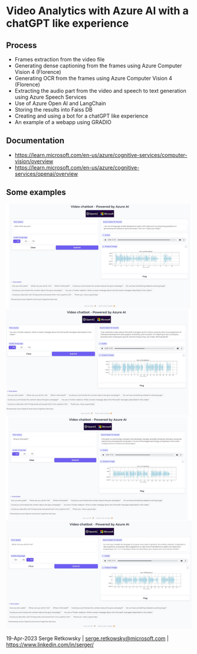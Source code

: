 # Video Analytics with Azure AI with a chatGPT like experience

## Process
- Frames extraction from the video file
- Generating dense captioning from the frames using Azure Computer Vision 4 (Florence)
- Generating OCR from the frames using Azure Computer Vision 4 (Florence)
- Extracting the audio part from the video and speech to text generation using Azure Speech Services
- Use of Azure Open AI and LangChain
- Storing the results into Faiss DB
- Creating and using a bot for a chatGPT like experience
- An example of a webapp using GRADIO

## Documentation
- https://learn.microsoft.com/en-us/azure/cognitive-services/computer-vision/overview
- https://learn.microsoft.com/en-us/azure/cognitive-services/openai/overview

## Some examples
<img src="gradioapp.jpg">

<img src="gradioapp2.jpg">

<img src="gradioapp3.jpg">

<img src="gradioapp4.jpg">

19-Apr-2023 Serge Retkowsky | serge.retkowsky@microsoft.com | https://www.linkedin.com/in/serger/
